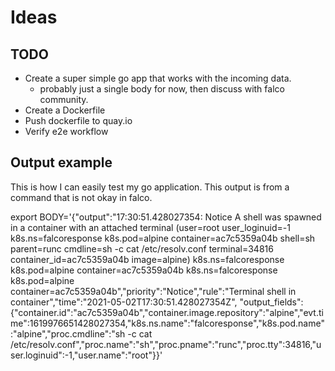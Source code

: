# Ideas

## TODO

- Create a super simple go app that works with the incoming data.
  - probably just a single body for now, then discuss with falco community.
- Create a Dockerfile
- Push dockerfile to quay.io
- Verify e2e workflow

## Output example

This is how I can easily test my go application.
This output is from a command that is not okay in falco.

export BODY='{"output":"17:30:51.428027354: Notice A shell was spawned in a container with an attached terminal (user=root user_loginuid=-1 k8s.ns=falcoresponse k8s.pod=alpine container=ac7c5359a04b shell=sh parent=runc cmdline=sh -c cat /etc/resolv.conf terminal=34816 container_id=ac7c5359a04b image=alpine) k8s.ns=falcoresponse k8s.pod=alpine container=ac7c5359a04b k8s.ns=falcoresponse k8s.pod=alpine container=ac7c5359a04b","priority":"Notice","rule":"Terminal shell in container","time":"2021-05-02T17:30:51.428027354Z", "output_fields": {"container.id":"ac7c5359a04b","container.image.repository":"alpine","evt.time":1619976651428027354,"k8s.ns.name":"falcoresponse","k8s.pod.name":"alpine","proc.cmdline":"sh -c cat /etc/resolv.conf","proc.name":"sh","proc.pname":"runc","proc.tty":34816,"user.loginuid":-1,"user.name":"root"}}'

